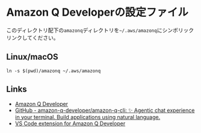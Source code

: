 # Amazon Q Developerの設定ファイル

このディレクトリ配下の`amazonq`ディレクトリを`~/.aws/amazonq`にシンボリックリンクしてください。

## Linux/macOS

```shell
ln -s $(pwd)/amazonq ~/.aws/amazonq
```

## Links

- [Amazon Q Developer](https://developer.amazon.com/ja-jp/amazon-q)
- [GitHub - amazon-q-developer/amazon-q-cli: ✨ Agentic chat experience in your terminal. Build applications using natural language.](https://github.com/aws/amazon-q-developer-cli/tree/main)
- [VS Code extension for Amazon Q Developer](https://marketplace.visualstudio.com/items?itemName=AmazonWebServices.amazon-q-vscode)
